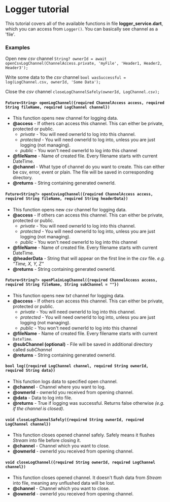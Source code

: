 # Logger tutorial

This tutorial covers all of the available functions in file **logger_service.dart**, which you can access from `Logger()`.
You can basically see channel as a 'file'.

### Examples
Open new _csv_ channel
`String? ownerId = await openCsvLogChannel(ChannelAccess.private, 'myFile', 'Header1, Header2, Header3');`

Write some data to the _csv_ channel
`bool wasSuccessful = log(LogChannel.csv, ownerId, 'Some Data');`

Close the _csv_ channel
`closeLogChannelSafely(ownerId, LogChannel.csv);`


#### `Future<String> openLogChannel({required ChannelAccess access, required String fileName, required LogChannel channel})`
- This function opens new channel for logging data.
- **@access** - If others can access this channel. This can either be private, protected or public.
  - _private_ - You will need ownerId to log into this channel.
  - _protected_ - You will need ownerId to log into, unless you are just logging (not managing).
  - _public_ - You won't need ownerId to log into this channel
- **@fileName** - Name of created file. Every filename starts with current DateTime.
- **@channel** - What type of channel do you want to create. This can either be csv, error, event or plain. The file will be saved in corresponding directory.
- **@returns** - String containing generated ownerId.

#### `Future<String?> openCsvLogChannel({required ChannelAccess access, required String fileName, required String headerData})`
- This function opens new _csv_ channel for logging data.
- **@access** - If others can access this channel. This can either be private, protected or public.
    - _private_ - You will need ownerId to log into this channel.
    - _protected_ - You will need ownerId to log into, unless you are just logging (not managing).
    - _public_ - You won't need ownerId to log into this channel
- **@fileName** - Name of created file. Every filename starts with current DateTime.
- **@headerData** - String that will appear on the first line in the _csv_ file. _e.g. "Time, X, Y, Z"_
- **@returns** - String containing generated ownerId.

#### `Future<String?> openPlainLogChannel({required ChannelAccess access, required String fileName, String subChannel = ""})`
- This function opens new _txt_ channel for logging data.
- **@access** - If others can access this channel. This can either be private, protected or public.
    - _private_ - You will need ownerId to log into this channel.
    - _protected_ - You will need ownerId to log into, unless you are just logging (not managing).
    - _public_ - You won't need ownerId to log into this channel
- **@fileName** - Name of created file. Every filename starts with current `DateTime`.
- **@subChannel (optional)** - File will be saved in additional directory called _subChannel_
- **@returns** - String containing generated ownerId.

#### `bool log({required LogChannel channel, required String ownerId, required String data})`
- This function logs data to specified open channel.
- **@channel** - Channel where you want to log.
- **@ownerId** - ownerId you received from opening channel.
- **@data** - Data to log into file.
- **@returns** - True if logging was successful. Returns false otherwise _(e.g. if the channel is closed)_.

#### `void closeLogChannelSafely({required String ownerId, required LogChannel channel})`
- This function closes opened channel safely. Safely means it flushes _Stream_ into file before closing it.
- **@channel** - Channel which you want to close.
- **@ownerId** - ownerId you received from opening channel.

#### `void closeLogChannel({required String ownerId, required LogChannel channel})`
- This function closes opened channel. It doesn't flush data from _Stream_ into file, meaning any unflushed data will be lost.
- **@channel** - Channel which you want to close.
- **@ownerId** - ownerId you received from opening channel.